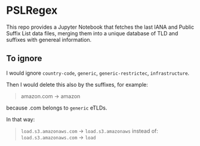 # PSLRegex

This repo provides a Jupyter Notebook that fetches the last IANA and Public Suffix List data files, merging them into a unique database of TLD and suffixes with genereal information.

## To ignore

I would ignore `country-code`, `generic`, `generic-restrictec`, `infrastructure`.

Then I would delete this also by the suffixes, for example:

> amazon.com -> amazon

because .com belongs to `generic` eTLDs.

In that way:
> `load.s3.amazonaws.com` -> `load.s3.amazonaws`
instead of:
> `load.s3.amazonaws.com` -> `load`
